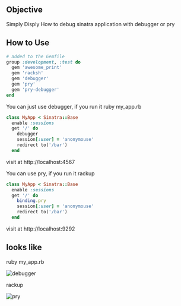 ## Objective

Simply Disply How to debug sinatra application with debugger or pry

## How to Use

```ruby
# added to the Gemfile
group :development, :test do
  gem 'awesome_print'
  gem 'racksh'
  gem 'debugger'
  gem 'pry'
  gem 'pry-debugger'
end
```

You can just use debugger, if you run it ruby my_app.rb

```ruby
class MyApp < Sinatra::Base
  enable :sessions
  get '/' do
    debugger
    session[:user] = 'anonymouse'
    redirect to('/bar')
  end
```
visit at http://localhost:4567

You can use pry, if you run it rackup

```ruby
class MyApp < Sinatra::Base
  enable :sessions
  get '/' do
    binding.pry
    session[:user] = 'anonymouse'
    redirect to('/bar')
  end
```

visit at http://localhost:9292

## looks like

ruby my_app.rb

![debugger](https://f.cloud.github.com/assets/83296/564574/8d95fa42-c57d-11e2-89c7-e3ff28c3c493.png)

rackup 

![pry](https://f.cloud.github.com/assets/83296/564584/1ab316e4-c57e-11e2-97f3-ddfa55237093.png)
